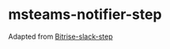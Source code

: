 # msteams-notifier-step

Adapted from [Bitrise-slack-step](https://github.com/netguru/bitrise-step-slack)